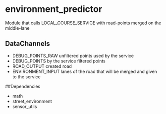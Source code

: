 # environment_predictor
Module that calls LOCAL_COURSE_SERVICE with road-points merged on the middle-lane

## DataChannels
- DEBUG_POINTS_RAW unfiltered points used by the service
- DEBUG_POINTS by the service filtered points
- ROAD_OUTPUT created road
- ENVIRONMENT_INPUT lanes of the road that will be merged and given to the service

##Dependencies
 * math
 * street_environment
 * sensor_utils
